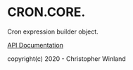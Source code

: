 # CRON.CORE.
Cron expression builder object.

[API Documentation](src/docs/api/index.html)

copyright(c) 2020 - Christopher Winland